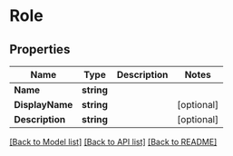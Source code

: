# Role

## Properties

Name | Type | Description | Notes
------------ | ------------- | ------------- | -------------
**Name** | **string** |  | 
**DisplayName** | **string** |  | [optional] 
**Description** | **string** |  | [optional] 

[[Back to Model list]](../README.md#documentation-for-models) [[Back to API list]](../README.md#documentation-for-api-endpoints) [[Back to README]](../README.md)


